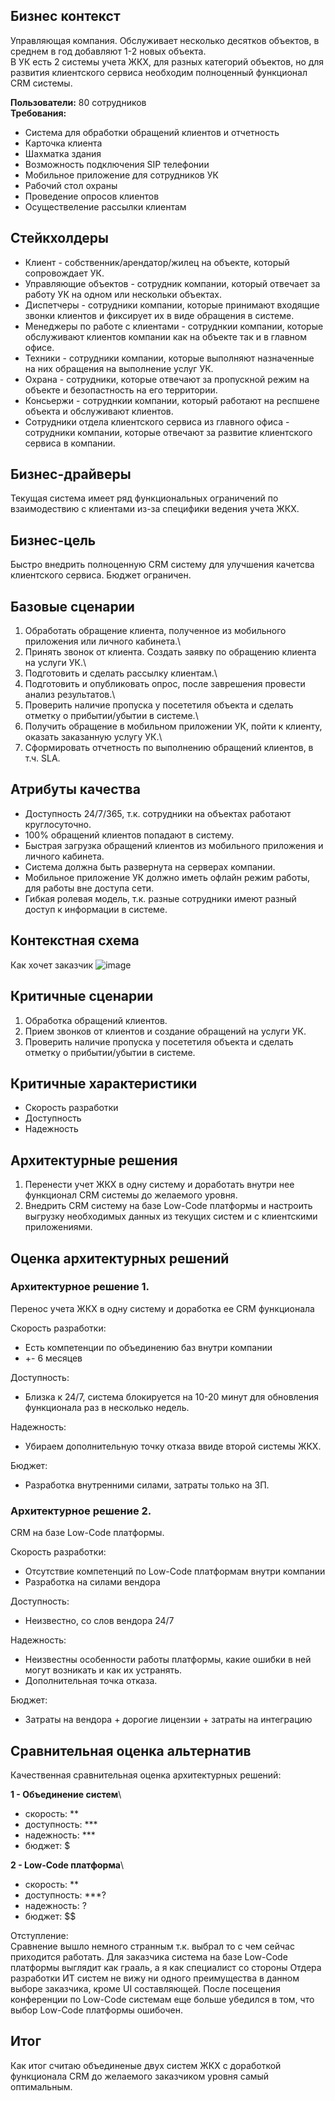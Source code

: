 ## Бизнес контекст
Управляющая компания.
Обслуживает несколько десятков объектов, в среднем в год добавляют 1-2 новых объекта.\
В УК есть 2 системы учета ЖКХ, для разных категорий объектов, но для развития клиентского сервиса необходим полноценный функционал CRM системы.

**Пользователи:** 80 сотрудников\
**Требования:**
- Система для обработки обращений клиентов и отчетность
- Карточка клиента
- Шахматка здания
- Возможность подключения SIP телефонии
- Мобильное приложение для сотрудников УК
- Рабочий стол охраны
- Проведение опросов клиентов
- Осуществеление рассылки клиентам

## Стейкхолдеры
- Клиент - собственник/арендатор/жилец на объекте, который сопровождает УК.
- Управляющие объектов - сотрудник компании, который отвечает за работу УК на одном или нескольки объектах.
- Диспетчеры - сотрудники компании, которые принимают входящие звонки клиентов и фиксирует их в виде обращения в системе.
- Менеджеры по работе с клиентами - сотруднкии компании, которые обслуживают клиентов компании как на объекте так и в главном офисе.
- Техники - сотрудники компании, которые выполняют назначенные на них обращения на выполнение услуг УК.
- Охрана - сотрудники, которые отвечают за пропускной режим на объекте и безопастность на его территории. 
- Консьержи - сотруднкии компании, который работают на респшене объекта и обслуживают клиентов.
- Сотрудники отдела клиентского сервиса из главного офиса - сотрудники компании, которые отвечают за развитие клиентского сервиса в компании.

## Бизнес-драйверы
Текущая система имеет ряд функциональных ограничений по взаимодествию с клиентами из-за специфики ведения учета ЖКХ.

## Бизнес-цель
Быстро внедрить полноценную CRM систему для улучшения качетсва клиентского сервиса. Бюджет ограничен.

## Базовые сценарии
1. Обработать обращение клиента, полученное из мобильного приложения или личного кабинета.\
2. Принять звонок от клиента. Создать заявку по обращению клиента на услуги УК.\
3. Подготовить и сделать рассылку клиентам.\
4. Подготовить и опубликовать опрос, после заврешения провести анализ результатов.\
5. Проверить наличие пропуска у посететиля объекта и сделать отметку о прибытии/убытии в системе.\
6. Получить обращение в мобильном приложении УК, пойти к клиенту, оказать заказанную услугу УК.\
7. Сформировать отчетность по выполнению обращений клиентов, в т.ч. SLA. 

## Атрибуты качества
- Доступность 24/7/365, т.к. сотрудники на объектах работают круглосуточно.
- 100% обращений клиентов попадают в систему.
- Быстрая загрузка обращений клиентов из мобильного приложения и личного кабинета.
- Система должна быть развернута на серверах компании.
- Мобильное приложение УК должно иметь офлайн режим работы, для работы вне доступа сети.
- Гибкая ролевая модель, т.к. разные сотрудники имеют разный доступ к информации в системе.
   
   
## Контекстная схема
Как хочет заказчик
![image](https://github.com/Crumade/otus_soft_arch/assets/130229058/583bc80c-1af3-472a-b7b4-04f016665c9e)

## Критичные сценарии
1. Обработка обращений клиентов.
2. Прием звонков от клиентов и создание обращений на услуги УК.
3. Проверить наличие пропуска у посететиля объекта и сделать отметку о прибытии/убытии в системе.

## Критичные характеристики
- Скорость разработки
- Доступность
- Надежность

## Архитектурные решения
1. Перенести учет ЖКХ в одну систему и доработать внутри нее функционал CRM системы до желаемого уровня.
2. Внедрить CRM систему на базе Low-Code платформы и настроить выгрузку необходимых данных из текущих систем и с клиентскими приложениями.

## Оценка архитектурных решений
### Архитектурное решение 1.
Перенос учета ЖКХ в одну систему и доработка ее CRM функционала

Скорость разработки:
- Есть компетенции по объединению баз внутри компании
- +- 6 месяцев

Доступность:
- Близка к 24/7, система блокируется на 10-20 минут для обновления функционала раз в несколько недель.

Надежность:
- Убираем дополнительную точку отказа ввиде второй системы ЖКХ.

Бюджет:
- Разработка внутренними силами, затраты только на ЗП.

### Архитектурное решение 2.
CRM на базе Low-Code платформы.

Скорость разработки:
- Отсутствие компетенций по Low-Code платформам внутри компании
- Разработка на силами вендора

Доступность:
- Неизвестно, со слов вендора 24/7

Надежность:
- Неизвестны особенности работы платформы, какие ошибки в ней могут возникать и как их устранять.
- Дополнительная точка отказа.

Бюджет:
- Затраты на вендора + дорогие лицензии + затраты на интеграцию 

## Сравнительная оценка альтернатив
Качественная сравнительная оценка архитектурных решений:

**1 - Объединение систем**\
- скорость: **
- доступность: ***
- надежность: ***
- бюджет: $

**2 - Low-Code платформа**\
- скорость: **
- доступность: ***?
- надежность: ?
- бюджет: $$

Отступление:\
Сравнение вышло немного странным т.к. выбрал то с чем сейчас приходится работать.
Для заказчика система на базе Low-Code платформы выглядит как грааль, а я как специалист со стороны Отдера разработки ИТ систем не вижу ни одного преимущества в данном выборе заказчика, кроме UI составляющей. После посещения конференции по Low-Code системам еще больше убедился в том, что выбор Low-Code платформы ошибочен.

## Итог
Как итог считаю объединеные двух систем ЖКХ с доработкой функционала CRM до желаемого заказчиком уровня самый оптимальным.
